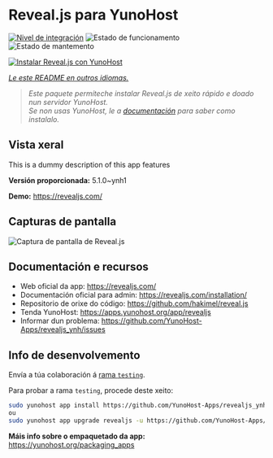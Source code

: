 <!--
NOTA: Este README foi creado automáticamente por <https://github.com/YunoHost/apps/tree/master/tools/readme_generator>
NON debe editarse manualmente.
-->

# Reveal.js para YunoHost

[![Nivel de integración](https://apps.yunohost.org/badge/integration/revealjs)](https://ci-apps.yunohost.org/ci/apps/revealjs/)
![Estado de funcionamento](https://apps.yunohost.org/badge/state/revealjs)
![Estado de mantemento](https://apps.yunohost.org/badge/maintained/revealjs)

[![Instalar Reveal.js con YunoHost](https://install-app.yunohost.org/install-with-yunohost.svg)](https://install-app.yunohost.org/?app=revealjs)

*[Le este README en outros idiomas.](./ALL_README.md)*

> *Este paquete permíteche instalar Reveal.js de xeito rápido e doado nun servidor YunoHost.*  
> *Se non usas YunoHost, le a [documentación](https://yunohost.org/install) para saber como instalalo.*

## Vista xeral

This is a dummy description of this app features


**Versión proporcionada:** 5.1.0~ynh1

**Demo:** <https://revealjs.com/>

## Capturas de pantalla

![Captura de pantalla de Reveal.js](./doc/screenshots/example.jpg)

## Documentación e recursos

- Web oficial da app: <https://revealjs.com/>
- Documentación oficial para admin: <https://revealjs.com/installation/>
- Repositorio de orixe do código: <https://github.com/hakimel/reveal.js>
- Tenda YunoHost: <https://apps.yunohost.org/app/revealjs>
- Informar dun problema: <https://github.com/YunoHost-Apps/revealjs_ynh/issues>

## Info de desenvolvemento

Envía a túa colaboración á [rama `testing`](https://github.com/YunoHost-Apps/revealjs_ynh/tree/testing).

Para probar a rama `testing`, procede deste xeito:

```bash
sudo yunohost app install https://github.com/YunoHost-Apps/revealjs_ynh/tree/testing --debug
ou
sudo yunohost app upgrade revealjs -u https://github.com/YunoHost-Apps/revealjs_ynh/tree/testing --debug
```

**Máis info sobre o empaquetado da app:** <https://yunohost.org/packaging_apps>
